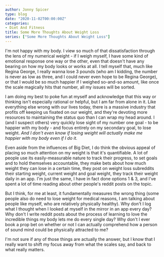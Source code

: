 ```yaml
---
author: Jonny Spicer
type: blog
date: "2020-11-02T00:00:00Z"
categories:
- Diet And Fitness
title: Some More Thoughts About Weight Loss
series: ["Some More Thoughts About Weight Loss"]
---
```

I'm not happy with my body. I view so much of that dissatisfaction through the lens of my numerical weight - if I weigh myself, I have some kind of emotional response one way or the
other, even that doesn't have any bearing on how my body looks or works at all. I tell myself that, much like Regina George, I really wanna lose 3 pounds (who am I kidding, the
number is never as low as three, and I could never even hope to be Regina George), or that I would be so much happier if I weighed so-and-so amount, like once the scale magically
hits that number, all my issues will be sorted.

I am doing my best to poke fun at myself and acknowledge that this way or thinking isn't especially rational or helpful, but I am far from alone in it. Like everything else wrong with
our lives today, there is a massive industry that profits off keeping us fixated on our weight, and they're devoting more resources to maintaining the status quo than I can wrap my
head around. I (and I suspect others) very quickly lose sight of my number one goal - to be happier with my body - and focus entirely on my secondary goal, to lose weight. *And I don't
even know if losing weight will actually make me happier with my body even if I do it.*

Even aside from the influences of Big Diet, I do think the obvious appeal of placing so much attention on my weight is that it's quantifiable. A lot of people use its easily-measurable
nature to track their progress, to set goals and to hold themselves accountable, they make bets about how much weight they can lose in a certain time, they post on weight loss
subreddits their starting weight, current weight and goal weight, they track their weight daily in an app. I'm just the same, I have in fact done options 1 & 3, and I've spent a lot
of time reading about other people's reddit posts on the topic.

But I think, for me at least, it fundamentally measures the wrong thing (some people also do need to lose weight for medical reasons, I am talking about people like myself, who are
relatively physically healthy). Why don't I log what I thought when I looked at myself in the mirror in an app every day? Why don't I write reddit posts about the process of learning
to love the incredible things my body lets me do every single day? Why don't I ever book a prop bet on whether or not I can actually comprehend how a person of sound mind could be
physically attracted to me?

I'm not sure if any of those things are actually the answer, but I know that I really want to shift my focus away from what the scales say, and back to what really matters.
